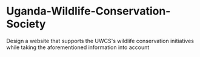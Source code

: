 # Uganda-Wildlife-Conservation-Society
Design a website that supports the UWCS's wildlife conservation initiatives while taking the aforementioned information into account
